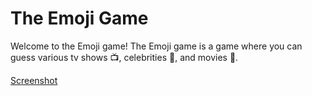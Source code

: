# The Emoji Game

Welcome to the Emoji game! The Emoji game is a game where you can guess various tv shows 📺, celebrities 💃, and movies 🎥.

[Screenshot](docs/ScreenShot.jpg)
